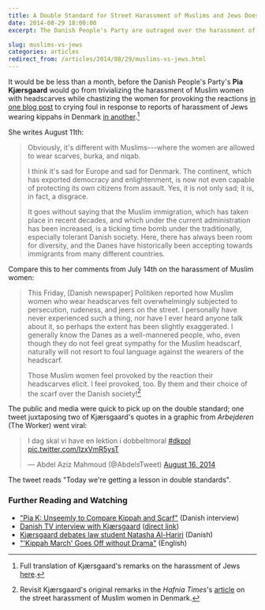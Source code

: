 ```yaml
---
title: A Double Standard for Street Harassment of Muslims and Jews Does Not Go Unnoticed
date: 2014-08-29 18:00:00
excerpt: The Danish People's Party are outraged over the harassment of Jews in Denmark---in contrast to the party's stance on the harassment of Muslims.

slug: muslims-vs-jews
categories: articles
redirect_from: /articles/2014/08/29/muslims-vs-jews.html
---
```

It would be be less than a month, before the Danish People's Party's **Pia Kjærsgaard** would go from trivializing the harassment of Muslim women with headscarves while chastizing the women for provoking the reactions [in one blog post][article] to crying foul in response to reports of harassment of Jews wearing kippahs in Denmark [in another][post].[^translation]

She writes August 11th:

>Obviously, it's different with Muslims---where the women are allowed to wear scarves, burka, and niqab.
>
>I think it's sad for Europe and sad for Denmark. The continent, which has exported democracy and enlightenment, is now not even capable of protecting its own citizens from assault. Yes, it is not only sad; it is, in fact, a disgrace.
>
>It goes without saying that the Muslim immigration, which has taken place in recent decades, and which under the current administration has been increased, is a ticking time bomb under the traditionally, especially tolerant Danish society. Here, there has always been room for diversity, and the Danes have historically been accepting towards immigrants from many different countries.

Compare this to her comments from July 14th on the harassment of Muslim women:

>This Friday, [Danish newspaper] Politiken reported how Muslim women who wear headscarves felt overwhelmingly subjected to persecution, rudeness, and jeers on the street. I personally have never experienced such a thing, nor have I ever heard anyone talk about it, so perhaps the extent has been slightly exaggerated. I generally know the Danes as a well-mannered people, who, even though they do not feel great sympathy for the Muslim headscarf, naturally will not resort to foul language against the wearers of the headscarf.
>
>Those Muslim women feel provoked by the reaction their headscarves elicit. I feel provoked, too. By them and their choice of the scarf over the Danish society![^muslims]

The public and media were quick to pick up on the double standard; one tweet juxtaposing two of Kjærsgaard's quotes in a graphic from <i>Arbejderen</i> (The Worker) went viral:

<blockquote class="twitter-tweet" lang="en">
    <p>I dag skal vi have en lektion i dobbeltmoral <a href="https://twitter.com/hashtag/dkpol?src=hash">#dkpol</a> <a href="http://t.co/IzxVmR5ysT">pic.twitter.com/IzxVmR5ysT</a></p>&mdash; Abdel Aziz Mahmoud (@AbdelsTweet) <a href="https://twitter.com/AbdelsTweet/statuses/500557753359024129">August 16, 2014</a>
</blockquote>

The tweet reads "Today we're getting a lesson in double standards".

<script async src="//platform.twitter.com/widgets.js" charset="utf-8"></script>

### Further Reading and Watching ###

* ["Pia K: Unseemly to Compare Kippah and Scarf"][interview] (Danish interview)
* [Danish TV interview with Kjærsgaard][deadline] ([direct link][deadline-direct])
* [Kjærsgaard debates law student Natasha Al-Hariri][eb-debate] (Danish)
* ["'Kippah March' Goes Off without Drama"][march] (English)


[^translation]: Full translation of Kjærsgaard's remarks on the harassment of Jews [here][translation].
[^muslims]: Revisit Kjærsgaard's original remarks in the <i>Hafnia Times</i>'s [article][article] on the street harassment of Muslim women in Denmark.

[article]: /articles/2014/07/25/danish-peoples-party-and-headscarves.html
[post]: http://politik.tv2.dk/2014-08-11-vi-skal-ikke-acceptere-gaza-i-danmark
[translation]: https://gist.github.com/ndarville/5130a558e8b649ac7019

[interview]: http://www.b.dk/politiko/pia-k-uanstaendigt-at-sammenligne-kalot-og-toerklaede
[deadline]: http://www.dr.dk/tv/se/deadline/deadline-713
[deadline-direct]: http://vpodcast.dr.dk/DR2/deadline2230/2014/deadline2230_140818223000.mp4
[eb-debate]: http://ekstrabladet.dk/nyheder/frontalt/article4974860.ece
[march]: http://www.thelocal.dk/20140816/kippah-march-goes-off-without-drama
